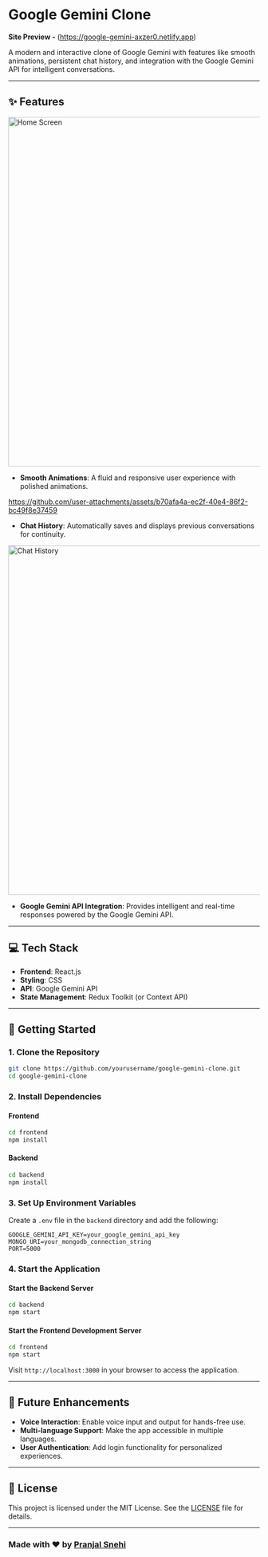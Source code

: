 
# Google Gemini Clone

**Site Preview -** (https://google-gemini-axzer0.netlify.app)

A modern and interactive clone of Google Gemini with features like smooth animations, persistent chat history, and integration with the Google Gemini API for intelligent conversations.

---

## ✨ Features

<img src="https://github.com/user-attachments/assets/c2df601c-4c26-4623-ada4-bc6efe720215" alt="Home Screen" width="700" />

- **Smooth Animations**: A fluid and responsive user experience with polished animations.

https://github.com/user-attachments/assets/b70afa4a-ec2f-40e4-86f2-bc49f8e37459

- **Chat History**: Automatically saves and displays previous conversations for continuity.

<img src="https://github.com/user-attachments/assets/6350ba42-fe51-4c5e-98ac-7bfc04059e69" alt="Chat History" width="700" />

- **Google Gemini API Integration**: Provides intelligent and real-time responses powered by the Google Gemini API.

---

## 💻 Tech Stack

- **Frontend**: React.js
- **Styling**: CSS
- **API**: Google Gemini API
- **State Management**: Redux Toolkit (or Context API)

---

## 🚀 Getting Started

### 1. Clone the Repository
```bash
git clone https://github.com/yourusername/google-gemini-clone.git
cd google-gemini-clone
```

### 2. Install Dependencies

#### Frontend
```bash
cd frontend
npm install
```

#### Backend
```bash
cd backend
npm install
```

### 3. Set Up Environment Variables

Create a `.env` file in the `backend` directory and add the following:
```env
GOOGLE_GEMINI_API_KEY=your_google_gemini_api_key
MONGO_URI=your_mongodb_connection_string
PORT=5000
```

### 4. Start the Application

#### Start the Backend Server
```bash
cd backend
npm start
```

#### Start the Frontend Development Server
```bash
cd frontend
npm start
```

Visit `http://localhost:3000` in your browser to access the application.

---

## 🌟 Future Enhancements

- **Voice Interaction**: Enable voice input and output for hands-free use.
- **Multi-language Support**: Make the app accessible in multiple languages.
- **User Authentication**: Add login functionality for personalized experiences.

---

## 📜 License

This project is licensed under the MIT License. See the [LICENSE](LICENSE) file for details.

---

### Made with ❤️ by [Pranjal Snehi](https://github.com/AXZER10)

